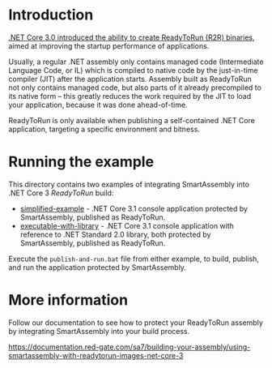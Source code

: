 # Introduction
[.NET Core 3.0 introduced the ability to create ReadyToRun (R2R) binaries](https://docs.microsoft.com/en-us/dotnet/core/whats-new/dotnet-core-3-0#readytorun-images), aimed at improving the startup performance of applications.

Usually, a regular .NET assembly only contains managed code (Intermediate Language Code, or IL) which is compiled to native code by the just-in-time compiler (JIT) after the application starts. Assembly built as ReadyToRun not only contains managed code, but also parts of it already precompiled to its native form – this greatly reduces the work required by the JIT to load your application, because it was done ahead-of-time.

ReadyToRun is only available when publishing a self-contained .NET Core application, targeting a specific environment and bitness.

# Running the example
This directory contains two examples of integrating SmartAssembly into .NET Core 3 _ReadyToRun_ build:
- [simplified-example](simplified-example) - .NET Core 3.1 console application protected by SmartAssembly, published as ReadyToRun.
- [executable-with-library](executable-with-library) - .NET Core 3.1 console application with reference to .NET Standard 2.0 library, both protected by SmartAssembly, published as ReadyToRun.

Execute the `publish-and-run.bat` file from either example, to build, publish, and run the application protected by SmartAssembly.

# More information
Follow our documentation to see how to protect your ReadyToRun assembly by integrating SmartAssembly into your build process.

https://documentation.red-gate.com/sa7/building-your-assembly/using-smartassembly-with-readytorun-images-net-core-3
